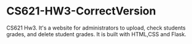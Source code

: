 # CS621-HW3-CorrectVersion
CS621 Hw3. It's a website for administrators to upload, check students grades, and delete student grades. It is built with HTML,CSS and Flask.
